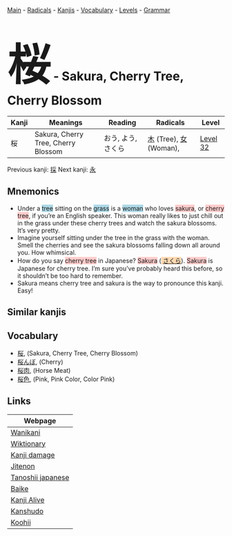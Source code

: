 <style> bigfont {font-size: 100px}</style>
[Main](../index.md) -
[Radicals](../radicals.md) -
[Kanjis](../kanjis.md) -
[Vocabulary](../vocabulary.md) -
[Levels](../levels.md) -
[Grammar](../grammar.md)
# <bigfont> 桜</bigfont> - Sakura, Cherry Tree, Cherry Blossom 

| Kanji | Meanings | Reading | Radicals | Level |
| --- | --- | --- | --- | --- |
| 桜 | Sakura, Cherry Tree, Cherry Blossom | おう, よう, さくら | [木](../radicals/木.md) (Tree), [女](../radicals/女.md) (Woman),  | [Level 32](../levels/wk_level32.md) |

Previous kanji: [採](採.md) Next kanji: [永](永.md) 

## Mnemonics
 * Under a <span style="background-color:#ADD8E6"> tree</span> sitting on the <span style="background-color:#ADD8E6"> grass</span> is a <span style="background-color:#ADD8E6"> woman</span> who loves <span style="background-color:#ffcccb"> sakura</span>, or <span style="background-color:#ffcccb"> cherry tree</span>, if you’re an English speaker. This woman really likes to just chill out in the grass under these cherry trees and watch the sakura blossoms. It’s very pretty.
* Imagine yourself sitting under the tree in the grass with the woman. Smell the cherries and see the sakura blossoms falling down all around you. How whimsical.
* How do you say <span style="background-color:#ffcccb"> cherry tree</span> in Japanese? <span style="background-color:#ffcccb"> Sakura</span> (<span style="background-color:#fed8b1"> [さくら](https://jisho.org/search/さくら)</span>). <span style="background-color:#ffcccb"> Sakura</span> is Japanese for cherry tree. I’m sure you’ve probably heard this before, so it shouldn’t be too hard to remember.
* Sakura means cherry tree and sakura is the way to pronounce this kanji. Easy!


## Similar kanjis
 


## Vocabulary
 * [桜](../vocabulary/桜.md), (Sakura, Cherry Tree, Cherry Blossom)
* [桜んぼ](../vocabulary/桜.md), (Cherry)
* [桜肉](../vocabulary/桜.md), (Horse Meat)
* [桜色](../vocabulary/桜.md), (Pink, Pink Color, Color Pink)



## Links 

| Webpage |
| --- |
| [Wanikani          ](https://www.wanikani.com/kanji/桜) |
| [Wiktionary        ](https://en.wiktionary.org/wiki/桜) |
| [Kanji damage      ](http://www.kanjidamage.com/kanji/search?utf8=✓&q=桜) |
| [Jitenon           ](https://jitenon.com/kanji/桜) |
| [Tanoshii japanese ](https://www.tanoshiijapanese.com/dictionary/kanji.cfm?k=桜) |
| [Baike             ](https://baike.baidu.com/item/桜) |
| [Kanji Alive       ](https://app.kanjialive.com/桜) |
| [Kanshudo          ](https://www.kanshudo.com/searchmn?q=桜) |
| [Koohii            ](https://kanji.koohii.com/study/kanji/桜) |

